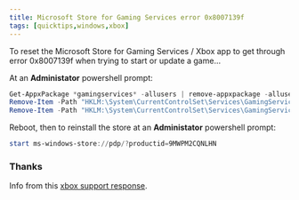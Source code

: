 ```yaml
---
title: Microsoft Store for Gaming Services error 0x8007139f
tags: [quicktips,windows,xbox]
---
```

To reset the Microsoft Store for Gaming Services / Xbox app to get through
error 0x8007139f when trying to start or update a game...
<!--more-->

At an **Administator** powershell prompt:

```powershell
Get-AppxPackage *gamingservices* -allusers | remove-appxpackage -allusers
Remove-Item -Path "HKLM:\System\CurrentControlSet\Services\GamingServices" -recurse
Remove-Item -Path "HKLM:\System\CurrentControlSet\Services\GamingServicesNet" -recurse
```

Reboot, then to reinstall the store at an **Administator** powershell prompt:

```powershell
start ms-windows-store://pdp/?productid=9MWPM2CQNLHN
```

### Thanks

Info from this [xbox support response](https://support.xbox.com/en-ZA/help/errors/error-code-0x8007139f).
